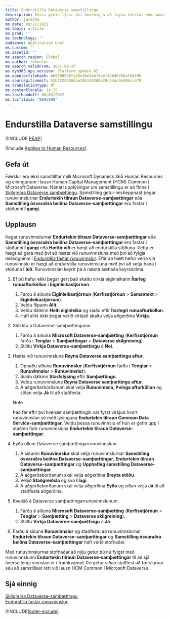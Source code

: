 ```yaml
---
title: Endurstilla Dataverse samstillingu
description: Þessi grein lýsir því hvernig á að leysa færslur sem samstillast ekki rétt á milli Microsoft Dynamics 365 Human Resources og mannauðsstjórnun (HCM) Algeng lausn í Microsoft Dataverse.
author: jaredha
ms.date: 09/27/2021
ms.topic: article
ms.prod: ''
ms.technology: ''
audience: Application User
ms.custom: ''
ms.assetid: ''
ms.search.region: Global
ms.author: twheeloc
ms.search.validFrom: 2021-09-27
ms.dyn365.ops.version: Platform update 42
ms.openlocfilehash: b69390538fa28e18e5abf8aef548d67b6afb8496
ms.sourcegitcommit: 52b7225350daa29b1263d8e29c54ac9e20bcca70
ms.translationtype: MT
ms.contentlocale: is-IS
ms.lasthandoff: 06/03/2022
ms.locfileid: "8895990"
---
```

# <a name="reset-dataverse-synchronization"></a>Endurstilla Dataverse samstillingu


[!INCLUDE [PEAP](../includes/peap-2.md)]

[!include [Applies to Human Resources](../includes/applies-to-hr.md)]

## <a name="issue"></a>Gefa út

Færslur eru ekki samstilltar milli Microsoft Dynamics 365 Human Resources og einingunum í lausn Human Capital Management (HCM) Common í Microsoft Dataverse. Nánari upplýsingar um samstillingu er að finna í [Skilgreina Dataverse samþættingu](hr-admin-integration-common-data-service.md). Samstilling getur misheppnast þegar runuvinnslurnar **Endurtekin tilraun Dataverse-samþættingar** eða **Samstilling ósvaraðra beiðna Dataverse-samþættingar** eru fastar í stöðunni **Í gangi**.

## <a name="resolution"></a>Upplausn

Þegar runuvinnslurnar **Endurtekin tilraun Dataverse-samþættingar** eða **Samstilling ósvaraðra beiðna Dataverse-samþættingar** eru fastar í stöðunni **Í gangi** eða **Hættir við** er hægt að endurstilla stöðuna. Þetta er hægt að gera með því að hætta við runuvinnsluna með því að fylgja leiðsögninni í [Endurstilla fastar runuvinnslur](hr-admin-troubleshooting-batch-execution.md). Eftir að hætt hefur verið við runuvinnslu er hægt að endurstilla runuvinnsluna með því að setja hana í stöðuna **Í bið**. Runuvinnslan keyrir þá á næsta áætlaða keyrslutíma.

1. Ef þú hefur ekki þegar gert það skaltu virkja eiginleikann **Ítarleg runuafturköllun** í **Eiginleikastjórnun**.
   1. Farðu á síðuna **Eiginleikastjórnun** (**Kerfisstjórnun** > **Samantekt** > **Eiginleikastjórnun**).
   2. Veldu flipann **Allt**.
   3. Veldu dálkinn **Heiti eiginleika** og síaðu eftir **Ítarlegri runuafturköllun**.
   4. Hafi slíkt ekki þegar verið virkjað skaltu velja aðgerðina **Virkja**.

2. Slökktu á Dataverse-samþættingunni.
   1. Farðu á síðuna **Microsoft Dataverse-samþætting** (**Kerfisstjórnun** farðu í **Tenglar** > **Samþættingar** > **Dataverse skilgreining**).
   2. Stilltu **Virkja Dataverse-samþættingu** á **Nei**.

3. Hætta við runuvinnsluna **Reyna Dataverse samþættingu aftur**.
   1. Opnaðu síðuna **Runuvinnslur** (**Kerfisstjórnun** farðu í **Tenglar** > **Runuvinnslur** > **Runuvinnslur**).
   2. Síaðu dálkinn **Starfslýsing** eftir **Samþættingu**.
   3. Veldu runuvinnsluna **Reyna Dataverse samþættingu aftur**.
   4. Á aðgerðarborðanum skal velja **Runuvinnsla**, **Þvinga afturköllun** og síðan velja **Já** til að staðfesta.

   > [!NOTE]
   > Það fer eftir því hvenær samþættingin var fyrst virkjuð hvort runuvinnslan sé með lýsinguna **Endurtekin tilraun Common Data Service-samþættingar**. Veldu þessa runuvinnslu ef hún er gefin upp í staðinn fyrir runuvinnsluna **Endurtekin tilraun Dataverse-samþættingar**.

4. Eyða öllum Dataverse samþættingarrunuvinnslum.
   1. Á síðunni **Runuvinnslur** skal velja runuvinnslurnar **Samstilling ósvaraðra beiðna Dataverse-samþættingar**, **Endurtekin tilraun Dataverse-samþættingar** og **Upphafleg samstilling Dataverse-samþættingar**.
   2. Á aðgerðaborðanum skal velja aðgerðina **Breyta stöðu**. 
   3. Veljið **Staðgreiðsla** og svo **Í lagi**.
   4. Á aðgerðaborðanum skal velja aðgerðina **Eyða** og síðan velja **Já** til að staðfesta aðgerðina.

5. Kveikið á Dataverse samþættingarrunuvinnslunum.
   1. Farðu á síðuna **Microsoft Dataverse-samþætting** (**Kerfisstjórnun** > **Tenglar** > **Samþætting** > **Dataverse skilgreining**).
   2. Stilltu **Virkja Dataverse-samþættingu** á **Já**.

6. Farðu á síðuna **Runuvinnslur** og staðfestu að runuvinnslurnar **Endurtekin tilraun Dataverse-samþættingar** og **Samstilling ósvaraðra beiðna Dataverse-samþættingar** hafi verið stofnaðar.

Með runuvinnslurnar stofnaðar að nýju getur þú nú fylgst með runuvinnslunni **Endurtekin tilraun Dataverse-samþættingar** til að sjá hversu lengi vinnslan er í framkvæmd. Þú getur síðan staðfest að færslurnar séu að samstillast rétt við lausn HCM Common í Microsoft Dataverse.

## <a name="see-also"></a>Sjá einnig

[Skilgreina Dataverse-samþættingu](hr-admin-integration-common-data-service.md)<br>
[Endurstilla fastar runuvinnslur](hr-admin-troubleshooting-batch-execution.md)


[!INCLUDE[footer-include](../includes/footer-banner.md)]
